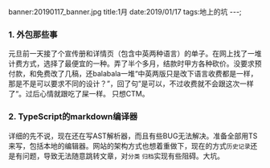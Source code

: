 banner:20190117_banner.jpg
title:1月
date:2019/01/17
tags:地上的坑
---;
### 1. 外包那些事
元旦前一天接了个宣传册和详情页（包含中英两种语言）的单子。在网上找了一堆计费方式，选择了最便宜的一种。弄了半个多月，结款时甲方各种砍价。没要求预付款，和免费改了几稿，还balabala一堆“中英两版只是改下语言收费都是一样，那是不是可以要求不同的设计？”，回了句”是可以，不过收费就不会跟这次一样了“。过后心情就跟吃了屎一样。
只想CTM。
### 2. TypeScript的markdown编译器
详细的先不说，现在还在写AST解析器，而且有些BUG无法解决。准备全部用TS来写，包括本地的编辑器。网站的架构方式也想着重做下，现在的方式`历史记录`还是有问题，导致无法随意跳转文章，对`分类` `归档`实现有些阻碍。大坑。
